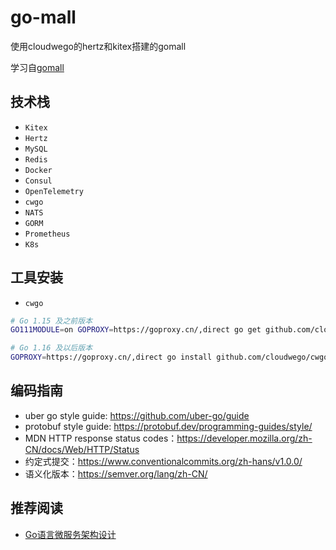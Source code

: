 # go-mall
使用cloudwego的hertz和kitex搭建的gomall

学习自[gomall](https://github.com/cloudwego/biz-demo/tree/main/gomall)

## 技术栈
- `Kitex`
- `Hertz`
- `MySQL`
- `Redis`
- `Docker`
- `Consul`
- `OpenTelemetry`
- `cwgo`
- `NATS`
- `GORM`
- `Prometheus`
- `K8s`

## 工具安装
- `cwgo`

```bash
# Go 1.15 及之前版本
GO111MODULE=on GOPROXY=https://goproxy.cn/,direct go get github.com/cloudwego/cwgo@latest

# Go 1.16 及以后版本
GOPROXY=https://goproxy.cn/,direct go install github.com/cloudwego/cwgo@latest
```

## 编码指南
- uber go style guide: https://github.com/uber-go/guide
- protobuf style guide: https://protobuf.dev/programming-guides/style/
- MDN HTTP response status codes：https://developer.mozilla.org/zh-CN/docs/Web/HTTP/Status
- 约定式提交：https://www.conventionalcommits.org/zh-hans/v1.0.0/
- 语义化版本：https://semver.org/lang/zh-CN/

## 推荐阅读

- [Go语言微服务架构设计](https://time.geekbang.org/column/intro/100)